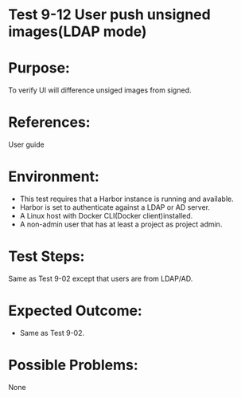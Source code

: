 Test 9-12 User push unsigned images(LDAP mode)
=======

# Purpose:

To verify UI will difference unsiged images from signed.

# References:
User guide

# Environment:

* This test requires that a Harbor instance is running and available.  
* Harbor is set to authenticate against a LDAP or AD server.   
* A Linux host with Docker CLI(Docker client)installed.  
* A non-admin user that has at least a project as project admin.

# Test Steps:

Same as Test 9-02 except that users are from LDAP/AD.

# Expected Outcome:

* Same as Test 9-02.

# Possible Problems:
None
